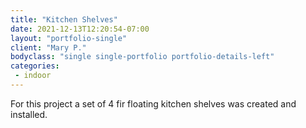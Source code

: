 ```yaml
---
title: "Kitchen Shelves"
date: 2021-12-13T12:20:54-07:00
layout: "portfolio-single"
client: "Mary P."
bodyclass: "single single-portfolio portfolio-details-left"
categories:
 - indoor
---
```

For this project a set of 4 fir floating kitchen shelves was created and installed.
